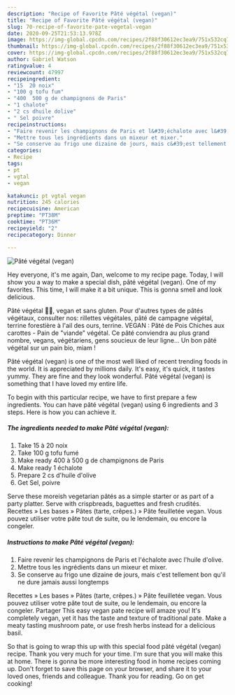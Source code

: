 ```yaml
---
description: "Recipe of Favorite Pâté végétal (vegan)"
title: "Recipe of Favorite Pâté végétal (vegan)"
slug: 70-recipe-of-favorite-pate-vegetal-vegan
date: 2020-09-25T21:53:13.978Z
image: https://img-global.cpcdn.com/recipes/2f88f30612ec3ea9/751x532cq70/pate-vegetal-vegan-photo-principale-de-la-recette.jpg
thumbnail: https://img-global.cpcdn.com/recipes/2f88f30612ec3ea9/751x532cq70/pate-vegetal-vegan-photo-principale-de-la-recette.jpg
cover: https://img-global.cpcdn.com/recipes/2f88f30612ec3ea9/751x532cq70/pate-vegetal-vegan-photo-principale-de-la-recette.jpg
author: Gabriel Watson
ratingvalue: 4
reviewcount: 47997
recipeingredient:
- "15  20 noix"
- "100 g tofu fum"
- "400  500 g de champignons de Paris"
- "1 chalote"
- "2 cs dhuile dolive"
- " Sel poivre"
recipeinstructions:
- "Faire revenir les champignons de Paris et l&#39;échalote avec l&#39;huile d&#39;olive."
- "Mettre tous les ingrédients dans un mixeur et mixer."
- "Se conserve au frigo une dizaine de jours, mais c&#39;est tellement bon qu&#39;il ne dure jamais aussi longtemps"
categories:
- Recipe
tags:
- pt
- vgtal
- vegan

katakunci: pt vgtal vegan 
nutrition: 245 calories
recipecuisine: American
preptime: "PT38M"
cooktime: "PT36M"
recipeyield: "2"
recipecategory: Dinner

---
```



![Pâté végétal (vegan)](https://img-global.cpcdn.com/recipes/2f88f30612ec3ea9/751x532cq70/pate-vegetal-vegan-photo-principale-de-la-recette.jpg)

Hey everyone, it's me again, Dan, welcome to my recipe page. Today, I will show you a way to make a special dish, pâté végétal (vegan). One of my favorites. This time, I will make it a bit unique. This is gonna smell and look delicious.

Pâté végétal 🥛🥒, vegan et sans gluten. Pour d&#39;autres types de pâtés végétaux, consulter nos: rillettes végétales, pâté de campagne végétal, terrine forestière à l&#39;ail des ours, terrine. VEGAN : Pâté de Pois Chiches aux carottes - Pain de &#34;viande&#34; végétal. Ce pâté conviendra au plus grand nombre, vegans, végétariens, gens soucieux de leur ligne… Un bon pâté végétal sur un pain bio, miam !

Pâté végétal (vegan) is one of the most well liked of recent trending foods in the world. It is appreciated by millions daily. It's easy, it's quick, it tastes yummy. They are fine and they look wonderful. Pâté végétal (vegan) is something that I have loved my entire life.


To begin with this particular recipe, we have to first prepare a few ingredients. You can have pâté végétal (vegan) using 6 ingredients and 3 steps. Here is how you can achieve it.

<!--inarticleads1-->

##### The ingredients needed to make Pâté végétal (vegan):

1. Take 15 à 20 noix
1. Take 100 g tofu fumé
1. Make ready 400 à 500 g de champignons de Paris
1. Make ready 1 échalote
1. Prepare 2 cs d&#39;huile d&#39;olive
1. Get  Sel, poivre


Serve these moreish vegetarian pâtés as a simple starter or as part of a party platter. Serve with crispbreads, baguettes and fresh crudités. Recettes » Les bases » Pâtes (tarte, crêpes.) » Pâte feuilletée vegan. Vous pouvez utiliser votre pâte tout de suite, ou le lendemain, ou encore la congeler. 

<!--inarticleads2-->

##### Instructions to make Pâté végétal (vegan):

1. Faire revenir les champignons de Paris et l&#39;échalote avec l&#39;huile d&#39;olive.
1. Mettre tous les ingrédients dans un mixeur et mixer.
1. Se conserve au frigo une dizaine de jours, mais c&#39;est tellement bon qu&#39;il ne dure jamais aussi longtemps


Recettes » Les bases » Pâtes (tarte, crêpes.) » Pâte feuilletée vegan. Vous pouvez utiliser votre pâte tout de suite, ou le lendemain, ou encore la congeler. Partager  This easy vegan pate recipe will amaze you! It&#39;s completely vegan, yet it has the taste and texture of traditional pate. Make a meaty tasting mushroom pate, or use fresh herbs instead for a delicious basil. 

So that is going to wrap this up with this special food pâté végétal (vegan) recipe. Thank you very much for your time. I'm sure that you will make this at home. There is gonna be more interesting food in home recipes coming up. Don't forget to save this page on your browser, and share it to your loved ones, friends and colleague. Thank you for reading. Go on get cooking!
